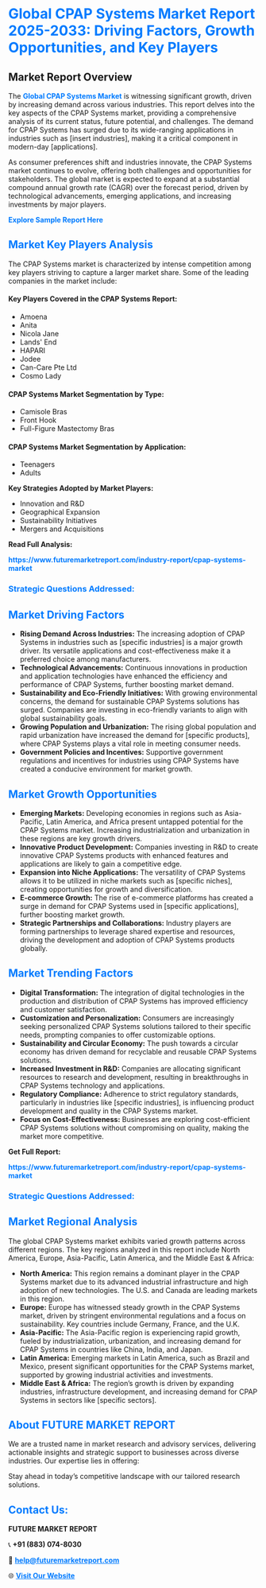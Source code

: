 <h1 style="color: #007BFF;">Global CPAP Systems Market Report 2025-2033: Driving Factors, Growth Opportunities, and Key Players</h1>

<section id="overview">
<h2>Market Report Overview</h2>
<p>The <a href="https://www.futuremarketreport.com/industry-report/cpap-systems-market" style="color: #007BFF; text-decoration: none;"><strong>Global CPAP Systems Market</strong></a> is witnessing significant growth, driven by increasing demand across various industries. This report delves into the key aspects of the CPAP Systems market, providing a comprehensive analysis of its current status, future potential, and challenges. The demand for CPAP Systems has surged due to its wide-ranging applications in industries such as [insert industries], making it a critical component in modern-day [applications].</p>
<p>As consumer preferences shift and industries innovate, the CPAP Systems market continues to evolve, offering both challenges and opportunities for stakeholders. The global market is expected to expand at a substantial compound annual growth rate (CAGR) over the forecast period, driven by technological advancements, emerging applications, and increasing investments by major players.</p>
</section>

<section id="overview">
<p><a href="https://www.futuremarketreport.com/request-sample/reportId=33960" style="color: #007BFF; text-decoration: none;"><strong>Explore Sample Report Here</strong></a></p>
</section>

<section id="key-players">
<h2 style="color: #007BFF;">Market Key Players Analysis</h2>
<p>The CPAP Systems market is characterized by intense competition among key players striving to capture a larger market share. Some of the leading companies in the market include:</p>
<h4>Key Players Covered in the CPAP Systems Report:</h4>
<ul><li>Amoena</li><li>Anita</li><li>Nicola Jane</li><li>Lands&#039; End</li><li>HAPARI</li><li>Jodee</li><li>Can-Care Pte Ltd</li><li>Cosmo Lady</li></ul>
<h4>CPAP Systems Market Segmentation by Type:</h4>
<ul><li>Camisole Bras</li><li>Front Hook</li><li>Full-Figure Mastectomy Bras</li></ul>

<h4>CPAP Systems Market Segmentation by Application:</h4>
<ul><li>Teenagers</li><li>Adults</li></ul>
<p><strong>Key Strategies Adopted by Market Players:</strong></p>
<ul>
<li>Innovation and R&D</li>
<li>Geographical Expansion</li>
<li>Sustainability Initiatives</li>
<li>Mergers and Acquisitions</li>
</ul>
</section>

<section>
<p><strong>Read Full Analysis: </strong></p><a href="https://www.futuremarketreport.com/industry-report/cpap-systems-market" style="color: #007BFF; text-decoration: none;"><strong>https://www.futuremarketreport.com/industry-report/cpap-systems-market</strong></a>
<h3 style="color: #007BFF;">Strategic Questions Addressed:</h3>
</section>

<section id="driving-factors">
<h2 style="color: #007BFF;">Market Driving Factors</h2>
<ul>
<li><strong>Rising Demand Across Industries:</strong> The increasing adoption of CPAP Systems in industries such as [specific industries] is a major growth driver. Its versatile applications and cost-effectiveness make it a preferred choice among manufacturers.</li>
<li><strong>Technological Advancements:</strong> Continuous innovations in production and application technologies have enhanced the efficiency and performance of CPAP Systems, further boosting market demand.</li>
<li><strong>Sustainability and Eco-Friendly Initiatives:</strong> With growing environmental concerns, the demand for sustainable CPAP Systems solutions has surged. Companies are investing in eco-friendly variants to align with global sustainability goals.</li>
<li><strong>Growing Population and Urbanization:</strong> The rising global population and rapid urbanization have increased the demand for [specific products], where CPAP Systems plays a vital role in meeting consumer needs.</li>
<li><strong>Government Policies and Incentives:</strong> Supportive government regulations and incentives for industries using CPAP Systems have created a conducive environment for market growth.</li>
</ul>
</section>

<section id="growth-opportunities">
<h2 style="color: #007BFF;">Market Growth Opportunities</h2>
<ul>
<li><strong>Emerging Markets:</strong> Developing economies in regions such as Asia-Pacific, Latin America, and Africa present untapped potential for the CPAP Systems market. Increasing industrialization and urbanization in these regions are key growth drivers.</li>
<li><strong>Innovative Product Development:</strong> Companies investing in R&D to create innovative CPAP Systems products with enhanced features and applications are likely to gain a competitive edge.</li>
<li><strong>Expansion into Niche Applications:</strong> The versatility of CPAP Systems allows it to be utilized in niche markets such as [specific niches], creating opportunities for growth and diversification.</li>
<li><strong>E-commerce Growth:</strong> The rise of e-commerce platforms has created a surge in demand for CPAP Systems used in [specific applications], further boosting market growth.</li>
<li><strong>Strategic Partnerships and Collaborations:</strong> Industry players are forming partnerships to leverage shared expertise and resources, driving the development and adoption of CPAP Systems products globally.</li>
</ul>
</section>

<section id="trending-factors">
<h2 style="color: #007BFF;">Market Trending Factors</h2>
<ul>
<li><strong>Digital Transformation:</strong> The integration of digital technologies in the production and distribution of CPAP Systems has improved efficiency and customer satisfaction.</li>
<li><strong>Customization and Personalization:</strong> Consumers are increasingly seeking personalized CPAP Systems solutions tailored to their specific needs, prompting companies to offer customizable options.</li>
<li><strong>Sustainability and Circular Economy:</strong> The push towards a circular economy has driven demand for recyclable and reusable CPAP Systems solutions.</li>
<li><strong>Increased Investment in R&D:</strong> Companies are allocating significant resources to research and development, resulting in breakthroughs in CPAP Systems technology and applications.</li>
<li><strong>Regulatory Compliance:</strong> Adherence to strict regulatory standards, particularly in industries like [specific industries], is influencing product development and quality in the CPAP Systems market.</li>
<li><strong>Focus on Cost-Effectiveness:</strong> Businesses are exploring cost-efficient CPAP Systems solutions without compromising on quality, making the market more competitive.</li>
</ul>
</section>

<section>
<p><strong>Get Full Report: </strong></p><a href="https://www.futuremarketreport.com/industry-report/cpap-systems-market" style="color: #007BFF; text-decoration: none;"><strong>https://www.futuremarketreport.com/industry-report/cpap-systems-market</strong></a>
<h3 style="color: #007BFF;">Strategic Questions Addressed:</h3>
</section>


<section id="regional-analysis">
<h2 style="color: #007BFF;">Market Regional Analysis</h2>
<p>The global CPAP Systems market exhibits varied growth patterns across different regions. The key regions analyzed in this report include North America, Europe, Asia-Pacific, Latin America, and the Middle East & Africa:</p>
<ul>
<li><strong>North America:</strong> This region remains a dominant player in the CPAP Systems market due to its advanced industrial infrastructure and high adoption of new technologies. The U.S. and Canada are leading markets in this region.</li>
<li><strong>Europe:</strong> Europe has witnessed steady growth in the CPAP Systems market, driven by stringent environmental regulations and a focus on sustainability. Key countries include Germany, France, and the U.K.</li>
<li><strong>Asia-Pacific:</strong> The Asia-Pacific region is experiencing rapid growth, fueled by industrialization, urbanization, and increasing demand for CPAP Systems in countries like China, India, and Japan.</li>
<li><strong>Latin America:</strong> Emerging markets in Latin America, such as Brazil and Mexico, present significant opportunities for the CPAP Systems market, supported by growing industrial activities and investments.</li>
<li><strong>Middle East & Africa:</strong> The region’s growth is driven by expanding industries, infrastructure development, and increasing demand for CPAP Systems in sectors like [specific sectors].</li>
</ul>
</section>

<footer>
<h2 style="color: #007BFF;">About FUTURE MARKET REPORT</h2>
<p>We are a trusted name in market research and advisory services, delivering actionable insights and strategic support to businesses across diverse industries. Our expertise lies in offering:</p>

<p>Stay ahead in today’s competitive landscape with our tailored research solutions.</p>

<h2 style="color: #007BFF;">Contact Us:</h2>
<p><strong>FUTURE MARKET REPORT</strong></p>
<p>📞 <strong>+91 (883) 074-8030</strong></p>
<p>📧 <strong><a href="mailto:help@futuremarketreport.com" style="color: #007BFF;">help@futuremarketreport.com</a></strong></p>
<p>🌐 <strong><a href="https://www.futuremarketreport.com/" style="color: #007BFF;">Visit Our Website</a></strong></p>
</footer>